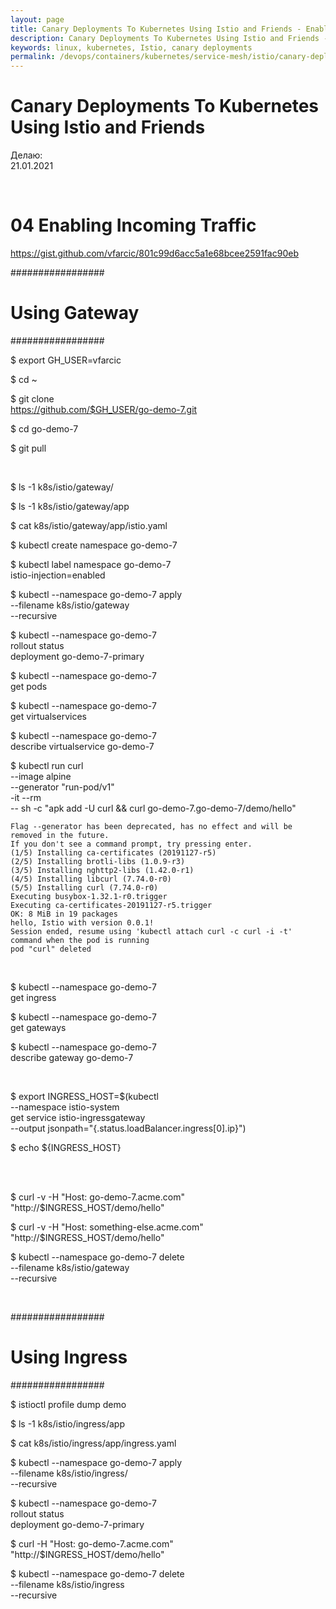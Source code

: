 ```yaml
---
layout: page
title: Canary Deployments To Kubernetes Using Istio and Friends - Enabling Incoming Traffic
description: Canary Deployments To Kubernetes Using Istio and Friends - Enabling Incoming Traffic
keywords: linux, kubernetes, Istio, canary deployments
permalink: /devops/containers/kubernetes/service-mesh/istio/canary-deployments/enabling-incoming-traffic/
---
```


# Canary Deployments To Kubernetes Using Istio and Friends

Делаю:  
21.01.2021

<br/>

# 04 Enabling Incoming Traffic

https://gist.github.com/vfarcic/801c99d6acc5a1e68bcee2591fac90eb

#################

# Using Gateway

#################

$ export GH_USER=vfarcic

$ cd ~

$ git clone \
 https://github.com/$GH_USER/go-demo-7.git

$ cd go-demo-7

$ git pull

<br/>

$ ls -1 k8s/istio/gateway/

$ ls -1 k8s/istio/gateway/app

$ cat k8s/istio/gateway/app/istio.yaml

$ kubectl create namespace go-demo-7

$ kubectl label namespace go-demo-7 \
 istio-injection=enabled

$ kubectl --namespace go-demo-7 apply \
 --filename k8s/istio/gateway \
 --recursive

$ kubectl --namespace go-demo-7 \
 rollout status \
 deployment go-demo-7-primary

$ kubectl --namespace go-demo-7 \
 get pods

$ kubectl --namespace go-demo-7 \
 get virtualservices

$ kubectl --namespace go-demo-7 \
 describe virtualservice go-demo-7

$ kubectl run curl \
 --image alpine \
 --generator "run-pod/v1" \
 -it --rm \
 -- sh -c "apk add -U curl && curl go-demo-7.go-demo-7/demo/hello"

```
Flag --generator has been deprecated, has no effect and will be removed in the future.
If you don't see a command prompt, try pressing enter.
(1/5) Installing ca-certificates (20191127-r5)
(2/5) Installing brotli-libs (1.0.9-r3)
(3/5) Installing nghttp2-libs (1.42.0-r1)
(4/5) Installing libcurl (7.74.0-r0)
(5/5) Installing curl (7.74.0-r0)
Executing busybox-1.32.1-r0.trigger
Executing ca-certificates-20191127-r5.trigger
OK: 8 MiB in 19 packages
hello, Istio with version 0.0.1!
Session ended, resume using 'kubectl attach curl -c curl -i -t' command when the pod is running
pod "curl" deleted
```

<br/>

$ kubectl --namespace go-demo-7 \
 get ingress

$ kubectl --namespace go-demo-7 \
 get gateways

$ kubectl --namespace go-demo-7 \
 describe gateway go-demo-7

<br/>

$ export INGRESS_HOST=$(kubectl \
 --namespace istio-system \
 get service istio-ingressgateway \
 --output jsonpath="{.status.loadBalancer.ingress[0].ip}")

$ echo ${INGRESS_HOST}

<br/>

<!--

<br/>

###  Another one variant for minikube

```

$ export INGRESS_PORT=$(kubectl \
 --namespace istio-system \
 get service istio-ingressgateway \
 --output jsonpath='{.spec.ports[?(@.name=="http2")].nodePort}')

$ export INGRESS_HOST=$(minikube ip --profile my-profile ip):$INGRESS_PORT
```

-->

<br/>

$ curl -v -H "Host: go-demo-7.acme.com" \
 "http://$INGRESS_HOST/demo/hello"

$ curl -v -H "Host: something-else.acme.com" \
 "http://$INGRESS_HOST/demo/hello"

$ kubectl --namespace go-demo-7 delete \
 --filename k8s/istio/gateway \
 --recursive

<br/>

#################

# Using Ingress

#################

$ istioctl profile dump demo

$ ls -1 k8s/istio/ingress/app

$ cat k8s/istio/ingress/app/ingress.yaml

$ kubectl --namespace go-demo-7 apply \
 --filename k8s/istio/ingress/ \
 --recursive

$ kubectl --namespace go-demo-7 \
 rollout status \
 deployment go-demo-7-primary

$ curl -H "Host: go-demo-7.acme.com" \
 "http://$INGRESS_HOST/demo/hello"

$ kubectl --namespace go-demo-7 delete \
 --filename k8s/istio/ingress \
 --recursive
